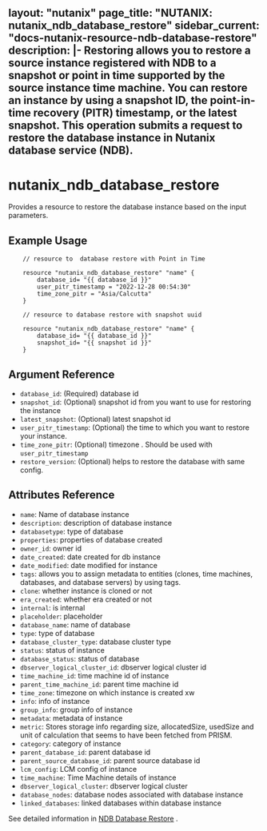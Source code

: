 layout: "nutanix"
page_title: "NUTANIX: nutanix_ndb_database_restore"
sidebar_current: "docs-nutanix-resource-ndb-database-restore"
description: |-
    Restoring allows you to restore a source instance registered with NDB to a snapshot or point in time supported by the source instance time machine. You can restore an instance by using a snapshot ID, the point-in-time recovery (PITR) timestamp, or the latest snapshot. 
    This operation submits a request to restore the database instance in Nutanix database service (NDB).
---

# nutanix_ndb_database_restore

Provides a resource to restore the database instance based on the input parameters. 

## Example Usage

```hcl
    // resource to  database restore with Point in Time

    resource "nutanix_ndb_database_restore" "name" {
        database_id= "{{ database_id }}"
        user_pitr_timestamp = "2022-12-28 00:54:30"
        time_zone_pitr = "Asia/Calcutta"
    }

    // resource to database restore with snapshot uuid

    resource "nutanix_ndb_database_restore" "name" {
        database_id= "{{ database_id }}"
        snapshot_id= "{{ snapshot id }}"
    }
```

## Argument Reference

* `database_id`: (Required) database id
* `snapshot_id`: (Optional) snapshot id from you want to use for restoring the instance 
* `latest_snapshot`: (Optional) latest snapshot id
* `user_pitr_timestamp`: (Optional) the time to which you want to restore your instance.
* `time_zone_pitr`: (Optional) timezone . Should be used with  `user_pitr_timestamp`
* `restore_version`: (Optional) helps to restore the database with same config. 

## Attributes Reference

* `name`: Name of database instance
* `description`: description of database instance
* `databasetype`: type of database
* `properties`: properties of database created
* `owner_id`: owner id
* `date_created`: date created for db instance
* `date_modified`: date modified for instance
* `tags`: allows you to assign metadata to entities (clones, time machines, databases, and database servers) by using tags.
* `clone`: whether instance is cloned or not
* `era_created`: whether era created or not
* `internal`: is internal
* `placeholder`: placeholder 
* `database_name`: name of database
* `type`: type of database
* `database_cluster_type`: database cluster type
* `status`: status of instance
* `database_status`: status of database
* `dbserver_logical_cluster_id`: dbserver logical cluster id
* `time_machine_id`: time machine id of instance 
* `parent_time_machine_id`: parent time machine id
* `time_zone`: timezone on which instance is created xw
* `info`: info of instance
* `group_info`: group info of instance
* `metadata`: metadata of instance
* `metric`: Stores storage info regarding size, allocatedSize, usedSize and unit of calculation that seems to have been fetched from PRISM.
* `category`: category of instance
* `parent_database_id`: parent database id
* `parent_source_database_id`: parent source database id
* `lcm_config`: LCM config of instance
* `time_machine`: Time Machine details of instance
* `dbserver_logical_cluster`: dbserver logical cluster
* `database_nodes`: database nodes associated with database instance 
* `linked_databases`: linked databases within database instance


See detailed information in [NDB Database Restore](https://www.nutanix.dev/api_references/ndb/#/90eb0c2f2da21-restore-database) .